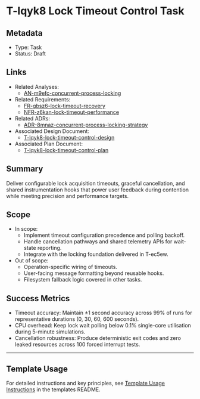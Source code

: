 # T-lqyk8 Lock Timeout Control Task

## Metadata

- Type: Task
- Status: Draft
  <!-- Draft: Under discussion | In Progress: Actively working | Complete: Code complete | Cancelled: Work intentionally halted -->

## Links

- Related Analyses:
  - [AN-m9efc-concurrent-process-locking](../../analysis/AN-m9efc-concurrent-process-locking.md)
- Related Requirements:
  - [FR-gbsz6-lock-timeout-recovery](../../requirements/FR-gbsz6-lock-timeout-recovery.md)
  - [NFR-z6kan-lock-timeout-performance](../../requirements/NFR-z6kan-lock-timeout-performance.md)
- Related ADRs:
  - [ADR-8mnaz-concurrent-process-locking-strategy](../../adr/ADR-8mnaz-concurrent-process-locking-strategy.md)
- Associated Design Document:
  - [T-lqyk8-lock-timeout-control-design](./design.md)
- Associated Plan Document:
  - [T-lqyk8-lock-timeout-control-plan](./plan.md)

## Summary

Deliver configurable lock acquisition timeouts, graceful cancellation, and shared instrumentation hooks that power user feedback during contention while meeting precision and performance targets.

## Scope

- In scope:
  - Implement timeout configuration precedence and polling backoff.
  - Handle cancellation pathways and shared telemetry APIs for wait-state reporting.
  - Integrate with the locking foundation delivered in T-ec5ew.
- Out of scope:
  - Operation-specific wiring of timeouts.
  - User-facing message formatting beyond reusable hooks.
  - Filesystem fallback logic covered in other tasks.

## Success Metrics

- Timeout accuracy: Maintain ±1 second accuracy across 99% of runs for representative durations (0, 30, 60, 600 seconds).
- CPU overhead: Keep lock wait polling below 0.1% single-core utilisation during 5-minute simulations.
- Cancellation robustness: Produce deterministic exit codes and zero leaked resources across 100 forced interrupt tests.

---

## Template Usage

For detailed instructions and key principles, see [Template Usage Instructions](../../templates/README.md#task-template-taskmd) in the templates README.
